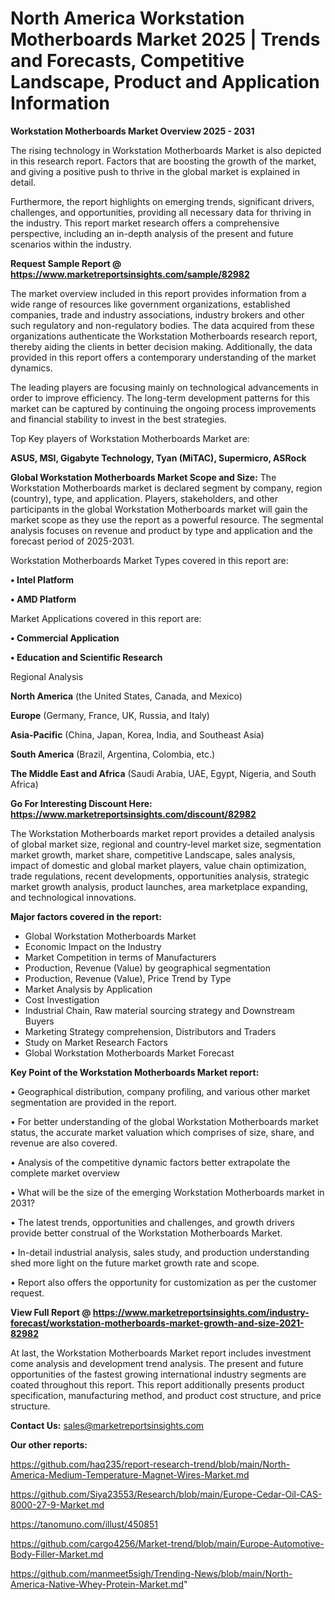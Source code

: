 # North America Workstation Motherboards Market 2025 | Trends and Forecasts, Competitive Landscape, Product and Application Information

<Strong> Workstation Motherboards Market Overview 2025 - 2031</strong>

The rising technology in Workstation Motherboards Market is also depicted in this research report. Factors that are boosting the growth of the market, and giving a positive push to thrive in the global market is explained in detail.

Furthermore, the report highlights on emerging trends, significant drivers, challenges, and opportunities, providing all necessary data for thriving in the industry. This report market research offers a comprehensive perspective, including an in-depth analysis of the present and future scenarios within the industry.

<strong>Request Sample Report @ <a href=https://www.marketreportsinsights.com/sample/82982>https://www.marketreportsinsights.com/sample/82982</a></strong>

The market overview included in this report provides information from a wide range of resources like government organizations, established companies, trade and industry associations, industry brokers and other such regulatory and non-regulatory bodies. The data acquired from these organizations authenticate the Workstation Motherboards research report, thereby aiding the clients in better decision making. Additionally, the data provided in this report offers a contemporary understanding of the market dynamics.

The leading players are focusing mainly on technological advancements in order to improve efficiency. The long-term development patterns for this market can be captured by continuing the ongoing process improvements and financial stability to invest in the best strategies.

Top Key players of Workstation Motherboards Market are:

<strong>ASUS, MSI, Gigabyte Technology, Tyan (MiTAC), Supermicro, ASRock</strong>

<strong><b>Global Workstation Motherboards Market Scope and Size:</b></strong>
The Workstation Motherboards market is declared segment by company, region (country), type, and application. Players, stakeholders, and other participants in the global Workstation Motherboards market will gain the market scope as they use the report as a powerful resource. The segmental analysis focuses on revenue and product by type and application and the forecast period of 2025-2031.

Workstation Motherboards Market Types covered in this report are:

<strong>• Intel Platform

• AMD Platform</strong>

Market Applications covered in this report are:

<strong>• Commercial Application

• Education and Scientific Research</strong> 

Regional Analysis

<strong>North America</strong> (the United States, Canada, and Mexico)

<strong>Europe</strong> (Germany, France, UK, Russia, and Italy)

<strong>Asia-Pacific</strong> (China, Japan, Korea, India, and Southeast Asia)

<strong>South America</strong> (Brazil, Argentina, Colombia, etc.)

<strong>The Middle East and Africa</strong> (Saudi Arabia, UAE, Egypt, Nigeria, and South Africa)

<strong>Go For Interesting Discount Here: <a href=https://www.marketreportsinsights.com/discount/82982>https://www.marketreportsinsights.com/discount/82982</a></strong>

The Workstation Motherboards market report provides a detailed analysis of global market size, regional and country-level market size, segmentation market growth, market share, competitive Landscape, sales analysis, impact of domestic and global market players, value chain optimization, trade regulations, recent developments, opportunities analysis, strategic market growth analysis, product launches, area marketplace expanding, and technological innovations.

<strong><b>Major factors covered in the report:</b></strong>
<ul>
  <li>Global Workstation Motherboards Market </li>
  <li>Economic Impact on the Industry</li>
  <li>Market Competition in terms of Manufacturers</li>
  <li>Production, Revenue (Value) by geographical segmentation</li>
  <li>Production, Revenue (Value), Price Trend by Type</li>
  <li>Market Analysis by Application</li>
  <li>Cost Investigation</li>
  <li>Industrial Chain, Raw material sourcing strategy and Downstream Buyers</li>
  <li>Marketing Strategy comprehension, Distributors and Traders</li>
  <li>Study on Market Research Factors</li>
  <li>Global Workstation Motherboards Market Forecast</li>
</ul>

<strong><b>Key Point of the Workstation Motherboards Market report:</b></strong>

• Geographical distribution, company profiling, and various other market segmentation are provided in the report.

• For better understanding of the global Workstation Motherboards market status, the accurate market valuation which comprises of size, share, and revenue are also covered.

• Analysis of the competitive dynamic factors better extrapolate the complete market overview

• What will be the size of the emerging Workstation Motherboards market in 2031?

• The latest trends, opportunities and challenges, and growth drivers provide better construal of the Workstation Motherboards Market.

• In-detail industrial analysis, sales study, and production understanding shed more light on the future market growth rate and scope.

• Report also offers the opportunity for customization as per the customer request.

<strong><b>View Full Report @ <a href=https://www.marketreportsinsights.com/industry-forecast/workstation-motherboards-market-growth-and-size-2021-82982>https://www.marketreportsinsights.com/industry-forecast/workstation-motherboards-market-growth-and-size-2021-82982</a></b></strong>


At last, the Workstation Motherboards Market report includes investment come analysis and development trend analysis. The present and future opportunities of the fastest growing international industry segments are coated throughout this report. This report additionally presents product specification, manufacturing method, and product cost structure, and price structure.

<strong>Contact Us:</strong>
sales@marketreportsinsights.com

<strong>Our other reports:</strong>

<a href=https://github.com/haq235/report-research-trend/blob/main/North-America-Medium-Temperature-Magnet-Wires-Market.md>https://github.com/haq235/report-research-trend/blob/main/North-America-Medium-Temperature-Magnet-Wires-Market.md</a>

<a href=https://github.com/Siya23553/Research/blob/main/Europe-Cedar-Oil-CAS-8000-27-9-Market.md>https://github.com/Siya23553/Research/blob/main/Europe-Cedar-Oil-CAS-8000-27-9-Market.md</a>

<a href=https://tanomuno.com/illust/450851>https://tanomuno.com/illust/450851</a>

<a href=https://github.com/cargo4256/Market-trend/blob/main/Europe-Automotive-Body-Filler-Market.md>https://github.com/cargo4256/Market-trend/blob/main/Europe-Automotive-Body-Filler-Market.md</a>

<a href=https://github.com/manmeet5sigh/Trending-News/blob/main/North-America-Native-Whey-Protein-Market.md>https://github.com/manmeet5sigh/Trending-News/blob/main/North-America-Native-Whey-Protein-Market.md</a>"

